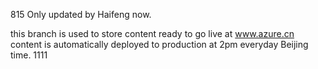 815
Only updated by Haifeng now.

this branch is used to store content ready to go live at www.azure.cn
content is automatically deployed to production at 2pm everyday Beijing time.
1111
